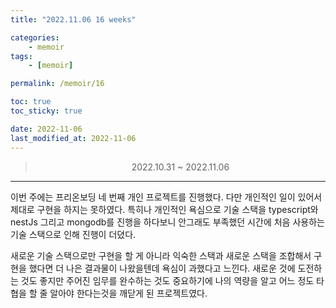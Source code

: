 ```yaml
---
title: "2022.11.06 16 weeks"

categories:
    - memoir
tags:
    - [memoir]

permalink: /memoir/16

toc: true
toc_sticky: true

date: 2022-11-06
last_modified_at: 2022-11-06
---
```


> <center> 2022.10.31 ~ 2022.11.06 </center>

---


이번 주에는 프리온보딩 네 번째 개인 프로젝트를 진행했다. 다만 개인적인 일이 있어서 제대로 구현을 하지는 못하였다. 특히나 개인적인 욕심으로 기술 스택을 typescript와 nestJs 그리고 mongodb를 진행을 하다보니 안그래도 부족했던 시간에 처음 사용하는 기술 스택으로 인해 진행이 더뎠다.

새로운 기술 스택으로만 구현을 할 게 아니라 익숙한 스택과 새로운 스택을 조합해서 구현을 했다면 더 나은 결과물이 나왔을텐데 욕심이 과했다고 느낀다. 새로운 것에 도전하는 것도 좋지만 주어진 임무를 완수하는 것도 중요하기에 나의 역량을 알고 어느 정도 타협을 할 줄 알아야 한다는것을 깨닫게 된 프로젝트였다. 